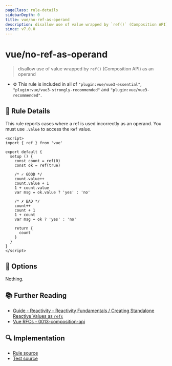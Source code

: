 ```yaml
---
pageClass: rule-details
sidebarDepth: 0
title: vue/no-ref-as-operand
description: disallow use of value wrapped by `ref()` (Composition API) as an operand
since: v7.0.0
---
```

# vue/no-ref-as-operand
> disallow use of value wrapped by `ref()` (Composition API) as an operand

- :gear: This rule is included in all of `"plugin:vue/vue3-essential"`, `"plugin:vue/vue3-strongly-recommended"` and `"plugin:vue/vue3-recommended"`.

## :book: Rule Details

This rule reports cases where a ref is used incorrectly as an operand.
You must use `.value` to access the `Ref` value.

<eslint-code-block :rules="{'vue/no-ref-as-operand': ['error']}">

```vue
<script>
import { ref } from 'vue'

export default {
  setup () {
    const count = ref(0)
    const ok = ref(true)

    /* ✓ GOOD */
    count.value++
    count.value + 1
    1 + count.value
    var msg = ok.value ? 'yes' : 'no'

    /* ✗ BAD */
    count++
    count + 1
    1 + count
    var msg = ok ? 'yes' : 'no'

    return {
      count
    }
  }
}
</script>
```

</eslint-code-block>

## :wrench: Options

Nothing.

## :books: Further Reading

- [Guide - Reactivity - Reactivity Fundamentals / Creating Standalone Reactive Values as `refs`](https://v3.vuejs.org/guide/reactivity-fundamentals.html#creating-standalone-reactive-values-as-refs)
- [Vue RFCs - 0013-composition-api](https://github.com/vuejs/rfcs/blob/master/active-rfcs/0013-composition-api.md)

## :mag: Implementation

- [Rule source](https://github.com/vuejs/eslint-plugin-vue/blob/master/lib/rules/no-ref-as-operand.js)
- [Test source](https://github.com/vuejs/eslint-plugin-vue/blob/master/tests/lib/rules/no-ref-as-operand.js)
